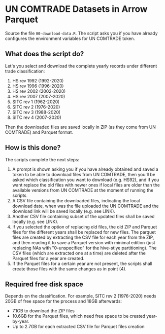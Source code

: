 # UN COMTRADE Datasets in Arrow Parquet

Source the file `00-download-data.R`. The script asks you if you have already configures the environment variables for UN COMTRADE token.

## What does the script do?

Let's you select and download the complete yearly records under different trade classification:

  1. HS rev 1992 (1992-2020)
  2. HS rev 1996 (1996-2020)
  3. HS rev 2002 (2002-2020)
  4. HS rev 2007 (2007-2020)
  5. SITC rev 1 (1962-2020)
  6. SITC rev 2 (1976-2020)
  7. SITC rev 3 (1988-2020)
  8. SITC rev 4 (2007-2020)

Then the downloaded files are saved locally in ZIP (as they come from UN COMTRADE) and Parquet format.

## How is this done? 

The scripts complete the next steps:

  1. A prompt is shown asking you if you have already obtained and saved a token to be able to download files from UN COMTRADE, then you'll be asked which classification you want to download (e.g. HS92), and if you want replace the old files with newer ones if local files are older than the available versions from UN COMTRADE at the moment of running the scripts.
  2. A CSV file containing the downloaded files, indicating the local download date, when was the file uploaded the UN COMTRADE and the download link will be saved locally (e.g. see LINK).
  3. Another CSV file containing subset of the updated files shall be saved locally (e.g. see LINK).
  4. If you selected the option of replacing old files, the old ZIP and Parquet files for the different years shall be replaced for new files. The parquet files are created by extracting the CSV file for each year from the ZIP, and then reading it to save a Parquet version with minimal edition (just replacing NAs with "0-unspecified" for the hive-stlye partitioning). The CSV files (which are extracted one at a time) are deleted after the Parquet files for a year are created.
  5. If the Parquet files for a certain year are not present, the scripts shall create those files with the same changes as in point (4).
  
## Required free disk space

Depends on the classification. For example, SITC rev 2 (1976-2020) needs 20GB of free space for the process and 18GB afterwards:

* 7.1GB to download the ZIP files
* 10.6GB for the Parquet files, which need free space to be created year-by-year.
* Up to 2.7GB for each extracted CSV file for Parquet files creation
